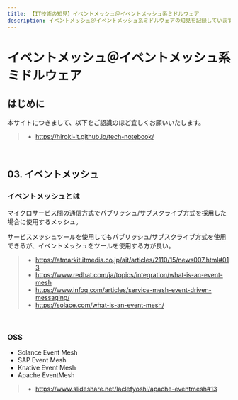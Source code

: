 ```yaml
---
title: 【IT技術の知見】イベントメッシュ＠イベントメッシュ系ミドルウェア
description: イベントメッシュ＠イベントメッシュ系ミドルウェアの知見を記録しています。
---
```


# イベントメッシュ＠イベントメッシュ系ミドルウェア

## はじめに

本サイトにつきまして、以下をご認識のほど宜しくお願いいたします。

> - https://hiroki-it.github.io/tech-notebook/

<br>

## 03. イベントメッシュ

### イベントメッシュとは

マイクロサービス間の通信方式でパブリッシュ/サブスクライブ方式を採用した場合に使用するメッシュ。

サービスメッシュツールを使用してもパブリッシュ/サブスクライブ方式を使用できるが、イベントメッシュをツールを使用する方が良い。

> - https://atmarkit.itmedia.co.jp/ait/articles/2110/15/news007.html#013
> - https://www.redhat.com/ja/topics/integration/what-is-an-event-mesh
> - https://www.infoq.com/articles/service-mesh-event-driven-messaging/
> - https://solace.com/what-is-an-event-mesh/

<br>

### OSS

- Solance Event Mesh
- SAP Event Mesh
- Knative Event Mesh
- Apache EventMesh

> - https://www.slideshare.net/laclefyoshi/apache-eventmesh#13

<br>
